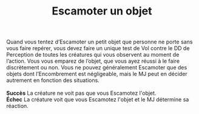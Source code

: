 ﻿---
title: Escamoter un objet
titleEn: Palm an Object
id: ijZ0DDFpMkWqaShd
group: actions
---
<p><span id="ctl00_MainContent_DetailedOutput">Quand vous tentez d’Escamoter un petit objet que personne ne porte sans vous faire repérer, vous devez faire un unique test de Vol contre le DD de Perception de toutes les créatures qui vous observent au moment de l’action. Vous vous emparez de l’objet, que vous ayez réussi à le faire discrètement ou non. Vous ne pouvez généralement Escamoter que des objets dont l’Encombrement est négligeable, mais le MJ peut en décider autrement en fonction des situations.<br><br><strong>Succès</strong> La créature ne voit pas que vous Escamotez l'objet.<br><strong>Échec</strong> La créature voit que vous Escamotez l'objet et le MJ détermine sa réaction.&nbsp;</span></p>
